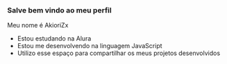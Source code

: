 ### Salve bem vindo ao meu perfil 
Meu nome é AkioriZx 

- Estou estudando na Alura
- Estou me desenvolvendo na linguagem JavaScript
- Utilizo esse espaço para compartilhar os meus projetos desenvolvidos
